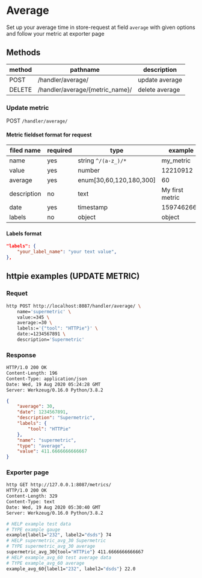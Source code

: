 # Average

Set up your average time in store-request at field `average` with given options and follow your metric at exporter page

## Methods

| method | pathname                        | description    |
| ------ | ------------------------------- | -------------- |
| POST   | /handler/average/               | update average |
| DELETE | /handler/average/{metric_name}/ | delete average |

### Update metric

POST `/handler/average/`

#### Metric fieldset format for request

| filed name  | required | type                    | example         |
| ----------- | -------- | ----------------------- | --------------- |
| name        | yes      | string `^/(a-z_)/*`     | my_metric       |
| value       | yes      | number                  | 12210912        |
| average     | yes      | enum[30,60,120,180,300] | 60              |
| description | no       | text                    | My first metric |
| date        | yes      | timestamp               | 1597462667      |
| labels      | no       | object                  | object          |

#### Labels format

```json
"labels": {
    "your_label_name": "your text value",
},
```

## httpie examples (UPDATE METRIC)

### Requet

```bash
http POST http://localhost:8087/handler/average/ \
    name='supermetric' \
    value:=345 \
    average:=30 \
    labels:='{"tool": "HTTPie"}' \
    date:=1234567891 \
    description='Supermetric'
```

### Response

```bash
HTTP/1.0 200 OK
Content-Length: 196
Content-Type: application/json
Date: Wed, 19 Aug 2020 05:24:28 GMT
Server: Werkzeug/0.16.0 Python/3.8.2
```

```json
{
    "average": 30,
    "date": 1234567891,
    "description": "Supermetric",
    "labels": {
        "tool": "HTTPie"
    },
    "name": "supermetric",
    "type": "average",
    "value": 411.6666666666667
}
```

### Exporter page

```bash
http GET http://127.0.0.1:8087/metrics/
HTTP/1.0 200 OK
Content-Length: 329
Content-Type: text
Date: Wed, 19 Aug 2020 05:30:40 GMT
Server: Werkzeug/0.16.0 Python/3.8.2

# HELP example test data
# TYPE example gauge
example{label1="232", label2="dsds"} 74
# HELP supermetric_avg_30 Supermetric
# TYPE supermetric_avg_30 average
supermetric_avg_30{tool="HTTPie"} 411.6666666666667
# HELP example_avg_60 test average data
# TYPE example_avg_60 average
example_avg_60{label1="232", label2="dsds"} 22.0
```
